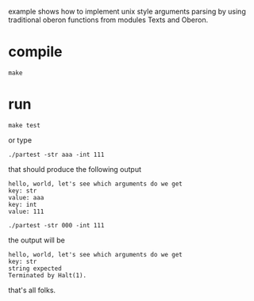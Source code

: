 
example shows how to implement unix style arguments parsing by using traditional oberon functions from modules Texts and Oberon.

compile
=======

```
make
```

run
===

```
make test
```

or type

```
./partest -str aaa -int 111
```

that should produce the following output

```
hello, world, let's see which arguments do we get
key: str
value: aaa
key: int
value: 111
```

```
./partest -str 000 -int 111
```

the output will be

```
hello, world, let's see which arguments do we get
key: str
string expected
Terminated by Halt(1).
```

that's all folks.

